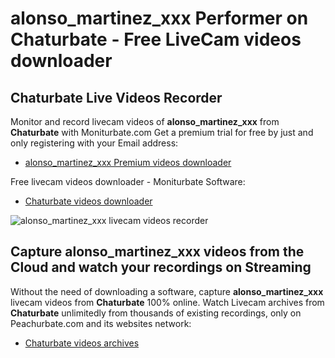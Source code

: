 # alonso_martinez_xxx Performer on Chaturbate - Free LiveCam videos downloader

## Chaturbate Live Videos Recorder

Monitor and record livecam videos of **alonso_martinez_xxx** from **Chaturbate** with Moniturbate.com
Get a premium trial for free by just and only registering with your Email address:
* [alonso_martinez_xxx Premium videos downloader](https://moniturbate.com/request-demo-licence-key.html)

Free livecam videos downloader - Moniturbate Software:
* [Chaturbate videos downloader](https://moniturbate.com/moniturbate-download-software.html)

![alonso_martinez_xxx livecam videos recorder](https://peachurnet.com/templates/moniturbate-software.png)


## Capture alonso_martinez_xxx videos from the Cloud and watch your recordings on Streaming

Without the need of downloading a software, capture **alonso_martinez_xxx** livecam videos from **Chaturbate** 100% online.
Watch Livecam archives from **Chaturbate** unlimitedly from thousands of existing recordings, only on Peachurbate.com and its websites network:
* [Chaturbate videos archives](https://peachurnet.com/)